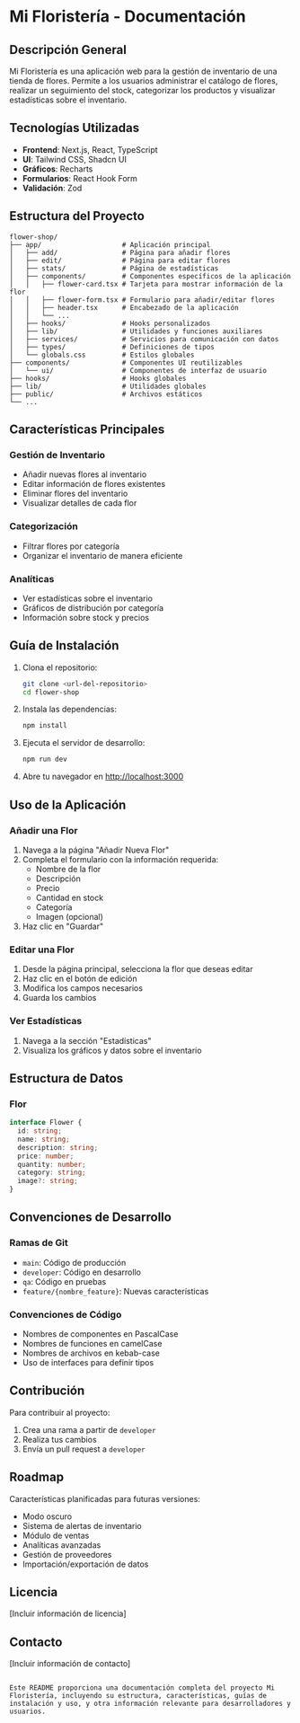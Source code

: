 # Mi Floristería - Documentación

## Descripción General

Mi Floristería es una aplicación web para la gestión de inventario de una tienda de flores. Permite a los usuarios administrar el catálogo de flores, realizar un seguimiento del stock, categorizar los productos y visualizar estadísticas sobre el inventario.

## Tecnologías Utilizadas

- **Frontend**: Next.js, React, TypeScript
- **UI**: Tailwind CSS, Shadcn UI
- **Gráficos**: Recharts
- **Formularios**: React Hook Form
- **Validación**: Zod

## Estructura del Proyecto

```
flower-shop/
├── app/                    # Aplicación principal
│   ├── add/                # Página para añadir flores
│   ├── edit/               # Página para editar flores
│   ├── stats/              # Página de estadísticas
│   ├── components/         # Componentes específicos de la aplicación
│   │   ├── flower-card.tsx # Tarjeta para mostrar información de la flor
│   │   ├── flower-form.tsx # Formulario para añadir/editar flores
│   │   ├── header.tsx      # Encabezado de la aplicación
│   │   └── ...
│   ├── hooks/              # Hooks personalizados
│   ├── lib/                # Utilidades y funciones auxiliares
│   ├── services/           # Servicios para comunicación con datos
│   ├── types/              # Definiciones de tipos
│   └── globals.css         # Estilos globales
├── components/             # Componentes UI reutilizables
│   └── ui/                 # Componentes de interfaz de usuario
├── hooks/                  # Hooks globales
├── lib/                    # Utilidades globales
├── public/                 # Archivos estáticos
└── ...
```

## Características Principales

### Gestión de Inventario
- Añadir nuevas flores al inventario
- Editar información de flores existentes
- Eliminar flores del inventario
- Visualizar detalles de cada flor

### Categorización
- Filtrar flores por categoría
- Organizar el inventario de manera eficiente

### Analíticas
- Ver estadísticas sobre el inventario
- Gráficos de distribución por categoría
- Información sobre stock y precios

## Guía de Instalación

1. Clona el repositorio:
   ```bash
   git clone <url-del-repositorio>
   cd flower-shop
   ```

2. Instala las dependencias:
   ```bash
   npm install
   ```

3. Ejecuta el servidor de desarrollo:
   ```bash
   npm run dev
   ```

4. Abre tu navegador en [http://localhost:3000](http://localhost:3000)

## Uso de la Aplicación

### Añadir una Flor

1. Navega a la página "Añadir Nueva Flor"
2. Completa el formulario con la información requerida:
   - Nombre de la flor
   - Descripción
   - Precio
   - Cantidad en stock
   - Categoría
   - Imagen (opcional)
3. Haz clic en "Guardar"

### Editar una Flor

1. Desde la página principal, selecciona la flor que deseas editar
2. Haz clic en el botón de edición
3. Modifica los campos necesarios
4. Guarda los cambios

### Ver Estadísticas

1. Navega a la sección "Estadísticas"
2. Visualiza los gráficos y datos sobre el inventario

## Estructura de Datos

### Flor
```typescript
interface Flower {
  id: string;
  name: string;
  description: string;
  price: number;
  quantity: number;
  category: string;
  image?: string;
}
```

## Convenciones de Desarrollo

### Ramas de Git
- `main`: Código de producción
- `developer`: Código en desarrollo
- `qa`: Código en pruebas
- `feature/{nombre_feature}`: Nuevas características

### Convenciones de Código
- Nombres de componentes en PascalCase
- Nombres de funciones en camelCase
- Nombres de archivos en kebab-case
- Uso de interfaces para definir tipos

## Contribución

Para contribuir al proyecto:
1. Crea una rama a partir de `developer`
2. Realiza tus cambios
3. Envía un pull request a `developer`

## Roadmap

Características planificadas para futuras versiones:
- Modo oscuro
- Sistema de alertas de inventario
- Módulo de ventas
- Analíticas avanzadas
- Gestión de proveedores
- Importación/exportación de datos

## Licencia

[Incluir información de licencia]

## Contacto

[Incluir información de contacto]
```

Este README proporciona una documentación completa del proyecto Mi Floristería, incluyendo su estructura, características, guías de instalación y uso, y otra información relevante para desarrolladores y usuarios.
